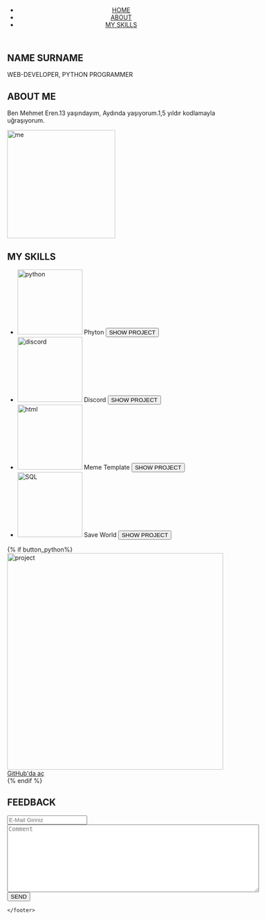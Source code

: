<!DOCTYPE html>
<html lang="en">
  <head>
    <meta charset="UTF-8" />
    <meta
      name="viewport"
      content="width=device-width, user-scalable=no, initial-scale=1.0, maximum-scale=1.0, minimum-scale=1.0"
    />
    <meta http-equiv="X-UA-Compatible" content="ie=edge" />
    <link rel="stylesheet" href="../static/css/style.css" />
    <title>Portföy</title>
  </head>
  <body>
    <header class="header">
      <nav class="header__nav main-nav">
        <ul class="main-nav__list main-list">
          <li class="main-list__item list-item">
            <a class="list-item__link" href="#home">HOME</a>
          </li>
          <li class="main-list__item list-item">
            <a class="list-item__link" href="#about">ABOUT</a>
          </li>
          <li class="main-list__item list-item">
            <a class="list-item__link" href="#skills">MY SKILLS</a>
          </li>
        </ul>
      </nav>
    </header>
    <main class="main">
      <!-- Önizleme bölümü -->
      <section class="main__home home" id="home">
        <h1 class="home__title">NAME SURNAME</h1>
        <p class="home__subtitle">WEB-DEVELOPER, PYTHON PROGRAMMER</p>
      </section>
      <!-- Hakkımda bölümü -->
      <section class="main__about about" id="about">
        <h2 class="about__title">ABOUT ME</h2>
        <div class="about__info info-block">
          <p class="info-block__text">
            Ben Mehmet Eren.13 yaşındayım, Aydında yaşıyorum.1,5 yıldır kodlamayla uğraşıyorum.
          </p>
          <img
            class="info-block__img"
            src="../static/img/profile.png"
            alt="me"
            width="250"
            height="250"
          />
        </div>
      </section>
      <!-- Beceriler bölümü -->
      <section class="main__skills skills" id="skills">
        <h2 class="skills__title">MY SKILLS</h2>
        <form action="/" method="POST">
          <ul class="skills__list skills-list">
            <li class="skills-list__skill skill">
              <img
                class="skill__img"
                src="../static/img/python.png"
                alt="python"
                width="150"
                height="150"
              />
              <span class="skill__info">Phyton</span>
              <input class="skill__button" type="submit" name="button_python" value="SHOW PROJECT">
            </li>
            <li class="skills-list__skill skill">
              <img
                class="skill__img"
                src="../static/img/discord.png"
                alt="discord"
                width="150"
                height="150"
              />
              <span class="skill__info">Discord</span>
              <input class="skill__button" type="submit" name="button_discord" value="SHOW PROJECT">
            </li>
            <li class="skills-list__skill skill">
              <img
                class="skill__img"
                src="../static/img/html.png"
                alt="html"
                width="150"
                height="150"
              />
              <span class="skill__info">Meme Template</span>
              <input class="skill__button" type="submit" name="button_html" value="SHOW PROJECT">
            </li>
            <li class="skills-list__skill skill">
              <img
                class="skill__img"
                src="../static/img/db.webp"
                alt="SQL"
                width="150"
                height="150"
              />
              <span class="skill__info">Save World</span>
              <input class="skill__button" type="submit" name="button_db" value="SHOW PROJECT">
            </li>
          </ul>
        </form>
        {% if button_python%}
          <div class="skills__project project" id="project">
              <img class="project__img" src="../static/img/python-project.png" alt="project" width="500">
              <a class="project__link" href="">GitHub'da aç</a>
          </div>
        {% endif %}
      </section>
      <!-- Geri bildirim formu -->
      <section class="main__feedback feedback" id="feedback">
        <h2 class="feedback__title">FEEDBACK</h2>
        <form action="/form" method="POST" class="feedback__form form">
          <label for="email">
            <input type="email" class="form__input" name="email" id="email" placeholder="E-Mail Giriniz" required>
          </label>
          <label for="text">
            <textarea name="text" class="form__input" id="text" cols="70" rows="10" required placeholder="Comment"></textarea>
          </label>
          <button class="form__button" type="submit">SEND</button>
        </form>
      </section>
    </main>
    <!-- Sosyal medya bağlantıları için bir alt bilgi -->
    <footer>

    </footer>
  </body>
</html>

